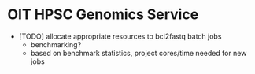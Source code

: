 # OIT HPSC Genomics Service

- [TODO] allocate appropriate resources to bcl2fastq batch jobs
    - benchmarking?
    - based on benchmark statistics, project cores/time needed for new jobs


<!-- END -->
